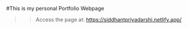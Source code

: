 #This is my personal Portfolio Webpage

>> Access the page at:
https://siddhantpriyadarshi.netlify.app/
